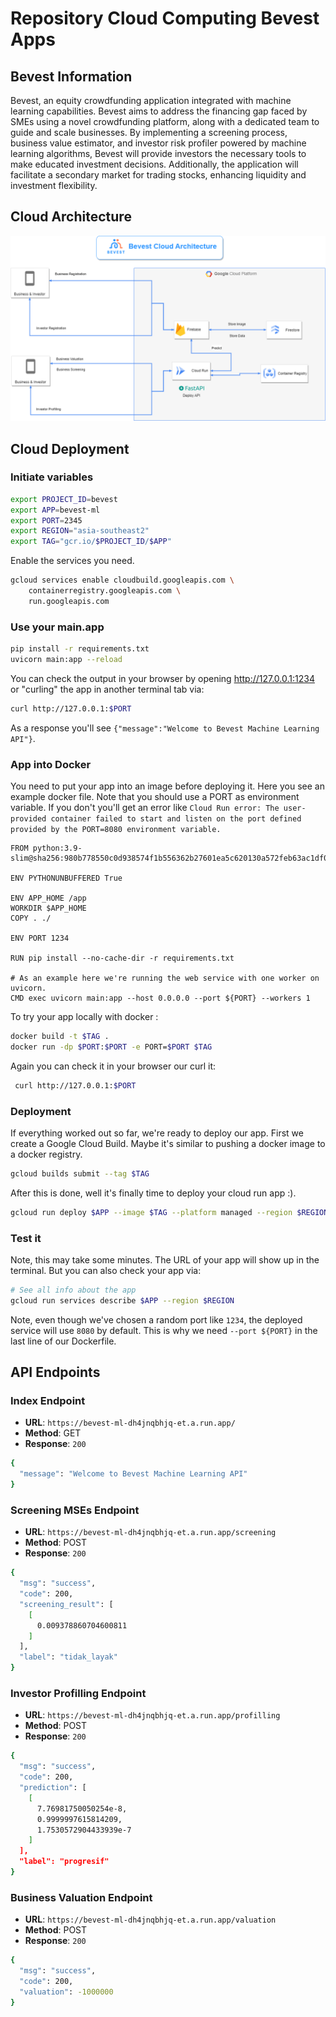 <h1> Repository Cloud Computing Bevest Apps</h1>

## Bevest Information
Bevest, an equity crowdfunding application integrated with machine learning capabilities. Bevest aims to address the financing gap faced by SMEs using a novel crowdfunding platform, along with a dedicated team to guide and scale businesses. By implementing a screening process, business value estimator, and investor risk profiler powered by machine learning algorithms, Bevest will provide investors the necessary tools to make educated investment decisions. Additionally, the application will facilitate a secondary market for trading stocks, enhancing liquidity and investment flexibility.


## Cloud Architecture
![Cloud Architecture Design](https://raw.githubusercontent.com/Bevest-Technology/bevest-cloudcomputing/main/components/Cloud%20Architecture%20Bevest-Bevest%20Cloud%20Architecture.png)

## Cloud Deployment

### Initiate variables
```bash
export PROJECT_ID=bevest
export APP=bevest-ml
export PORT=2345
export REGION="asia-southeast2"
export TAG="gcr.io/$PROJECT_ID/$APP"
```

Enable the services you need.
```bash
gcloud services enable cloudbuild.googleapis.com \
    containerregistry.googleapis.com \
    run.googleapis.com
```

### Use your main.app

```bash
pip install -r requirements.txt
uvicorn main:app --reload
```

You can check the output in your browser by opening http://127.0.0.1:1234 or "curling" the app in another terminal tab via:
```bash
curl http://127.0.0.1:$PORT
```
As a response you'll see `{"message":"Welcome to Bevest Machine Learning API"}`.

### App into Docker

You need to put your app into an image before deploying it. Here you see an example docker file. Note that you should use a PORT as environment variable. If you don't you'll get an error like `Cloud Run error: The user-provided container failed to start and listen on the port defined provided by the PORT=8080 environment variable.`

```docker
FROM python:3.9-slim@sha256:980b778550c0d938574f1b556362b27601ea5c620130a572feb63ac1df03eda5 

ENV PYTHONUNBUFFERED True

ENV APP_HOME /app
WORKDIR $APP_HOME
COPY . ./

ENV PORT 1234

RUN pip install --no-cache-dir -r requirements.txt

# As an example here we're running the web service with one worker on uvicorn.
CMD exec uvicorn main:app --host 0.0.0.0 --port ${PORT} --workers 1
```

To try your app locally with docker :
```bash
docker build -t $TAG .
docker run -dp $PORT:$PORT -e PORT=$PORT $TAG
```

Again you can check it in your browser our curl it:
```bash
 curl http://127.0.0.1:$PORT
```

### Deployment
If everything worked out so far, we're ready to deploy our app. First we create a Google Cloud Build. Maybe it's similar to pushing a docker image to a docker registry.

```bash
gcloud builds submit --tag $TAG
```

After this is done, well it's finally time to deploy your cloud run app :).
```bash
gcloud run deploy $APP --image $TAG --platform managed --region $REGION --allow-unauthenticated
```
### Test it
Note, this may take some minutes. The URL of your app will show up in the terminal. But you can also check your app via:
```bash
# See all info about the app
gcloud run services describe $APP --region $REGION
```

Note, even though we've chosen a random port like `1234`, the deployed service will use `8080` by default. This is why we need `--port ${PORT}` in the last line of our Dockerfile.


## API Endpoints

### Index Endpoint
- **URL**: `https://bevest-ml-dh4jnqbhjq-et.a.run.app/`
- **Method**: GET
- **Response**: `200`
```bash
{
  "message": "Welcome to Bevest Machine Learning API"
}
```

### Screening MSEs Endpoint
- **URL**: `https://bevest-ml-dh4jnqbhjq-et.a.run.app/screening`
- **Method**: POST
- **Response**: `200`
```bash
{
  "msg": "success",
  "code": 200,
  "screening_result": [
    [
      0.009378860704600811
    ]
  ],
  "label": "tidak_layak"
}
```

### Investor Profilling Endpoint
- **URL**: `https://bevest-ml-dh4jnqbhjq-et.a.run.app/profilling`
- **Method**: POST
- **Response**: `200`
```bash
{
  "msg": "success",
  "code": 200,
  "prediction": [
    [
      7.76981750050254e-8,
      0.9999997615814209,
      1.7530572904433939e-7
    ]
  ],
  "label": "progresif"
}
```


### Business Valuation Endpoint
- **URL**: `https://bevest-ml-dh4jnqbhjq-et.a.run.app/valuation`
- **Method**: POST
- **Response**: `200`
```bash
{
  "msg": "success",
  "code": 200,
  "valuation": -1000000
}
```


